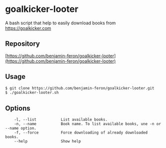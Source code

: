 # goalkicker-looter

A bash script that help to easily download books from https://goalkicker.com

## Repository

[https://github.com/benjamin-feron/goalkicker-looter](https://github.com/benjamin-feron/goalkicker-looter)

## Usage
```bash
$ git clone https://github.com/benjamin-feron/goalkicker-looter.git
$ ./goalkicker-looter.sh
```

## Options
```
    -l, --list           List available books.
    -n, --name           Book name. To list available books, une -n or --name option.
    -f, --force          Force downloading of already downloaded books.
    --help               Show help
```
